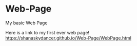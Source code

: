 # Web-Page
My basic Web Page

Here is a link to my first ever web page!
https://shanaskydancer.github.io/Web-Page/WebPage.html
